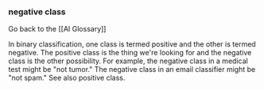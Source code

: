 ### negative class

Go back to the [[AI Glossary]]


In binary classification, one class is termed positive and the other is termed negative. The positive class is the thing we're looking for and the negative class is the other possibility. For example, the negative class in a medical test might be "not tumor." The negative class in an email classifier might be "not spam." See also positive class.

